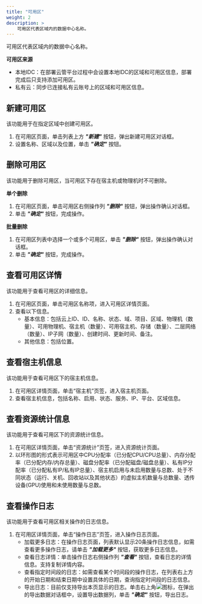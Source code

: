 ```yaml
---
title: "可用区"
weight: 2
description: >
    可用区代表区域内的数据中心名称。
---
```


可用区代表区域内的数据中心名称。

**可用区来源**

- 本地IDC：在部署云管平台过程中会设置本地IDC的区域和可用区信息，部署完成后只支持添加可用区。
- 私有云：同步已连接私有云账号上的区域和可用区信息。

## 新建可用区

该功能用于在指定区域中创建可用区。

1. 在可用区页面，单击列表上方 **_"新建"_** 按钮，弹出新建可用区对话框。
2. 设置名称、区域以及位置，单击 **_"确定"_** 按钮。

## 删除可用区

该功能用于删除可用区，当可用区下存在宿主机或物理机时不可删除。

**单个删除**

1. 在可用区页面，单击可用区右侧操作列 **_"删除"_** 按钮，弹出操作确认对话框。
2. 单击 **_"确定"_** 按钮，完成操作。

**批量删除**

1. 在可用区列表中选择一个或多个可用区，单击 **_"删除"_** 按钮，弹出操作确认对话框。
2. 单击 **_"确定"_** 按钮，完成操作。

## 查看可用区详情

该功能用于查看可用区的详细信息。

1. 在可用区页面，单击可用区名称项，进入可用区详情页面。
2. 查看以下信息。
    - 基本信息：包括云上ID、ID、名称、状态、域、项目、区域、物理机（数量）、可用物理机、宿主机（数量）、可用宿主机、存储（数量）、二层网络（数量）、IP子网（数量）、创建时间、更新时间、备注。
    - 其他信息：包括位置。

## 查看宿主机信息

该功能用于查看可用区下的宿主机信息。

1. 在可用区详情页面，单击“宿主机”页签，进入宿主机页面。
2. 查看宿主机信息，包括名称、启用、状态、服务、IP、平台、区域信息。


## 查看资源统计信息

该功能用于查看可用区下的资源统计信息。

1. 在可用区详情页面，单击“资源统计”页签，进入资源统计页面。
2. 以环形图的形式表示可用区中CPU分配率（已分配CPU/CPU总量）、内存分配率（已分配内存/内存总量）、磁盘分配率（已分配磁盘/磁盘总量）、私有IP分配率（已分配私有IP/私有IP总量）、宿主机启用与未启用数量与总数、处于不同状态（运行、关机、回收站以及其他状态）的虚拟主机数量与总数量、透传设备(GPU)使用和未使用数量与总数。


## 查看操作日志

该功能用于查看可用区相关操作的日志信息。

1. 在可用区详情页面，单击“操作日志”页签，进入操作日志页面。
    - 加载更多日志：在操作日志页面，列表默认显示20条操作日志信息，如需查看更多操作日志，请单击 **_"加载更多"_** 按钮，获取更多日志信息。
    - 查看日志详情：单击操作日志右侧操作列 **_"查看"_** 按钮，查看日志的详情信息。支持复制详情内容。
    - 查看指定时间段的日志：如需查看某个时间段的操作日志，在列表右上方的开始日期和结束日期中设置具体的日期，查询指定时间段的日志信息。
    - 导出日志：目前仅支持导出本页显示的日志。单击右上角![](../../../../images/download.png)图标，在弹出的导出数据对话框中，设置导出数据列，单击 **_"确定"_** 按钮，导出日志。
